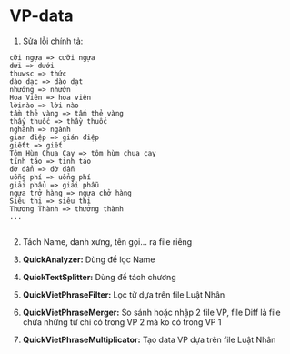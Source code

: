 # VP-data

1. Sửa lỗi chính tả:
```
cỡi ngựa => cưỡi ngựa
dưۛi => dưới
thuwsc => thức
dào dạc => dào dạt
nhướng => nhướn
Hoa Viên => hoa viên
lờinào => lời nào
tầm thẻ vàng => tấm thẻ vàng
thấy thuốc => thầy thuốc
nghành => ngành
gian điệp => gián điệp
giếtt => giết
Tôm Hùm Chua Cay => tôm hùm chua cay
tĩnh táo => tỉnh táo
đờ đẩn => đờ đẫn
uỗng phí => uổng phí
giải phẩu => giải phẫu
ngựa trở hàng => ngựa chở hàng
Siêu thị => siêu thị
Thương Thành => thương thành
...
    
 ```

2. Tách Name, danh xưng, tên gọi... ra file riêng

3. **QuickAnalyzer:** Dùng để lọc Name

4. **QuickTextSplitter:** Dùng để tách chương

5. **QuickVietPhraseFilter:** Lọc từ dựa trên file Luật Nhân

6. **QuickVietPhraseMerger:** So sánh hoặc nhập 2 file VP, file Diff là file chứa những từ chỉ có trong VP 2 mà ko có trong VP 1

7. **QuickVietPhraseMultiplicator:** Tạo data VP dựa trên file Luật Nhân
